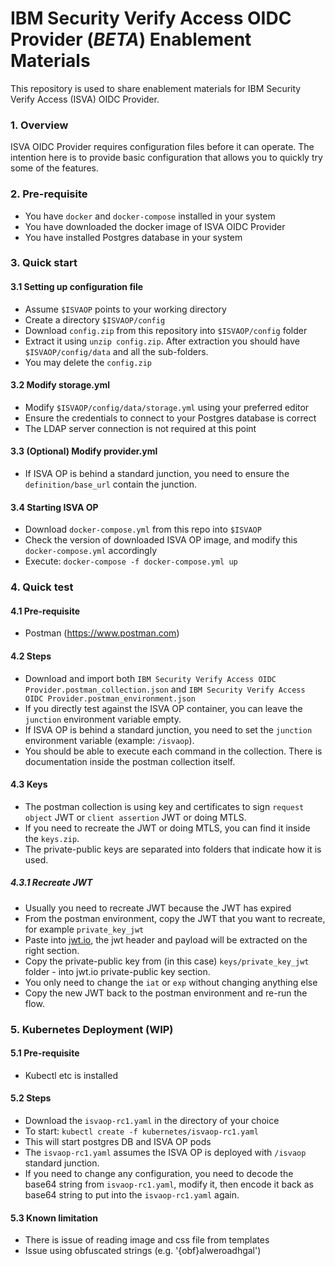 # IBM Security Verify Access OIDC Provider (***BETA***) Enablement Materials

This repository is used to share enablement materials for IBM Security Verify Access (ISVA) OIDC Provider. 

### 1. Overview

ISVA OIDC Provider requires configuration files before it can operate. The intention here is to provide 
basic configuration that allows you to quickly try some of the features.

### 2. Pre-requisite

- You have `docker` and `docker-compose` installed in your system
- You have downloaded the docker image of ISVA OIDC Provider
- You have installed Postgres database in your system

### 3. Quick start

#### 3.1 Setting up configuration file

- Assume `$ISVAOP` points to your working directory
- Create a directory `$ISVAOP/config`
- Download `config.zip` from this repository into `$ISVAOP/config` folder
- Extract it using `unzip config.zip`. After extraction you should have `$ISVAOP/config/data` and all the sub-folders.
- You may delete the `config.zip`

#### 3.2 Modify storage.yml

- Modify `$ISVAOP/config/data/storage.yml` using your preferred editor
- Ensure the credentials to connect to your Postgres database is correct
- The LDAP server connection is not required at this point

#### 3.3 (Optional) Modify provider.yml

- If ISVA OP is behind a standard junction, you need to ensure the `definition/base_url` contain the junction.

#### 3.4 Starting ISVA OP

- Download `docker-compose.yml` from this repo into `$ISVAOP`
- Check the version of downloaded ISVA OP image, and modify this `docker-compose.yml` accordingly
- Execute: `docker-compose -f docker-compose.yml up`

### 4. Quick test

#### 4.1 Pre-requisite

- Postman (https://www.postman.com)

#### 4.2 Steps

- Download and import both `IBM Security Verify Access OIDC Provider.postman_collection.json` and `IBM Security Verify Access OIDC Provider.postman_environment.json`
- If you directly test against the ISVA OP container, you can leave the `junction` environment variable empty.
- If ISVA OP is behind a standard junction, you need to set the `junction` environment variable (example: `/isvaop`).
- You should be able to execute each command in the collection. There is documentation inside the postman collection itself.

#### 4.3 Keys

- The postman collection is using key and certificates to sign `request object` JWT or `client assertion` JWT or doing MTLS.
- If you need to recreate the JWT or doing MTLS, you can find it inside the `keys.zip`.
- The private-public keys are separated into folders that indicate how it is used.

##### 4.3.1 Recreate JWT

- Usually you need to recreate JWT because the JWT has expired
- From the postman environment, copy the JWT that you want to recreate, for example `private_key_jwt`
- Paste into [jwt.io](https://jwt.io), the jwt header and payload will be extracted on the right section.
- Copy the private-public key from (in this case) `keys/private_key_jwt` folder - into jwt.io private-public key section.
- You only need to change the `iat` or `exp` without changing anything else
- Copy the new JWT back to the postman environment and re-run the flow.

### 5. Kubernetes Deployment (WIP)

#### 5.1 Pre-requisite

- Kubectl etc is installed

#### 5.2 Steps

- Download the `isvaop-rc1.yaml` in the directory of your choice
- To start: `kubectl create -f kubernetes/isvaop-rc1.yaml`
- This will start postgres DB and ISVA OP pods
- The `isvaop-rc1.yaml` assumes the ISVA OP is deployed with `/isvaop` standard junction.
- If you need to change any configuration, you need to decode the base64 string from `isvaop-rc1.yaml`, modify it, then encode it back as base64 string to put into the `isvaop-rc1.yaml` again.

#### 5.3 Known limitation

- There is issue of reading image and css file from templates
- Issue using obfuscated strings (e.g. '{obf}alweroadhgal')
